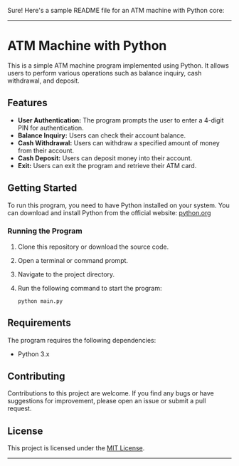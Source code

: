 Sure! Here's a sample README file for an ATM machine with Python core:

---

# ATM Machine with Python

This is a simple ATM machine program implemented using Python. It allows users to perform various operations such as balance inquiry, cash withdrawal, and deposit.

## Features

- **User Authentication:** The program prompts the user to enter a 4-digit PIN for authentication.
- **Balance Inquiry:** Users can check their account balance.
- **Cash Withdrawal:** Users can withdraw a specified amount of money from their account.
- **Cash Deposit:** Users can deposit money into their account.
- **Exit:** Users can exit the program and retrieve their ATM card.

## Getting Started

To run this program, you need to have Python installed on your system. You can download and install Python from the official website: [python.org](https://www.python.org/)

### Running the Program

1. Clone this repository or download the source code.
2. Open a terminal or command prompt.
3. Navigate to the project directory.
4. Run the following command to start the program:

   ```shell
   python main.py
   ```

## Requirements

The program requires the following dependencies:

- Python 3.x

## Contributing

Contributions to this project are welcome. If you find any bugs or have suggestions for improvement, please open an issue or submit a pull request.

## License

This project is licensed under the [MIT License](LICENSE).

---

